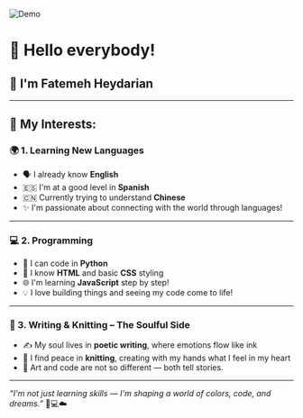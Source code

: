 ![Demo](demo.gif)



# 👋 Hello everybody!

## 💖 I'm Fatemeh Heydarian

---

## 🎯 My Interests:

### 🌍 1. **Learning New Languages**  
- 🗣️ I already know **English**  
- 🇪🇸 I'm at a good level in **Spanish**  
- 🇨🇳 Currently trying to understand **Chinese**  
- ✨ I'm passionate about connecting with the world through languages!

---

### 💻 2. **Programming**  
- 🐍 I can code in **Python**  
- 🎨 I know **HTML** and basic **CSS** styling  
- 🌐 I'm learning **JavaScript** step by step!  
- 💡 I love building things and seeing my code come to life!

---

### 🧶 3. **Writing & Knitting – The Soulful Side**  
- ✍️ My soul lives in **poetic writing**, where emotions flow like ink  
- 🧵 I find peace in **knitting**, creating with my hands what I feel in my heart  
- 🍃 Art and code are not so different — both tell stories.

---

_“I'm not just learning skills — I'm shaping a world of colors, code, and dreams.”_ 🎨💻☁️

